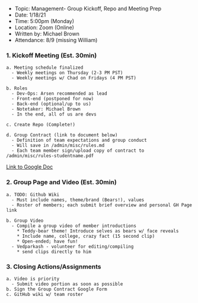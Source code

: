 - Topic: Management- Group Kickoff, Repo and Meeting Prep
- Date: 1/18/21
- Time: 5:00pm (Monday)
- Location: Zoom (Online)
- Written by: Michael Brown
- Attendance: 8/9 (missing William)


### 1. Kickoff Meeting (Est. 30min)
```
a. Meeting schedule finalized
  - Weekly meetings on Thursday (2-3 PM PST)
  - Weekly meetings w/ Chad on Fridays (4 PM PST)

b. Roles
  - Dev-Ops: Arsen recommended as lead
  - Front-end (postponed for now)
  - Back-end (optional/up to us)
  - Notetaker: Michael Brown
  - In the end, all of us are devs
  
c. Create Repo (Complete!)

d. Group Contract (link to document below)
  - Definition of team expectations and group conduct
  - Will save in /admin/misc/rules.md
  - Each team member sign/upload copy of contract to /admin/misc/rules-studentname.pdf

```

[Link to Google Doc](https://docs.google.com/document/d/1t0L2jdQWFrMdXlEY5gUftuwtMraj6wd0nKiqotNwzfU/edit#heading=h.a23m216utj3b)
### 2. Group Page and Video (Est. 30min)

```
a. TODO: Github Wiki
  - Must include names, theme/brand (Bears!), values
  - Roster of members; each submit brief overview and personal GH Page link

b. Group Video
  - Compile a group video of member introductions
    * Teddy-bear theme! Introduce selves as bears w/ face reveals
    * Include name, college, crazy fact (15 second clip)
    * Open-ended; have fun!
  - Vedparkash - volunteer for editing/compiling
    * send clips directly to him
```

### 3. Closing Actions/Assignments

```
a. Video is priority
  - Submit video portion as soon as possible
b. Sign the Group Contract Google Form
c. GitHub wiki w/ team roster

```
